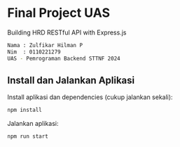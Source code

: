 # Final Project UAS

Building HRD RESTful API with Express.js

```bash
Nama : Zulfikar Hilman P
Nim  : 0110221279
UAS - Pemrograman Backend STTNF 2024
```
## Install dan Jalankan Aplikasi

Install aplikasi dan dependencies (cukup jalankan sekali):

```bash
npm install
```

Jalankan aplikasi:

```bash
npm run start
```